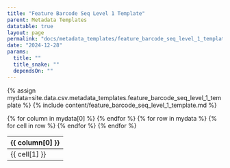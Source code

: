 ```yaml
---
title: "Feature Barcode Seq Level 1 Template"
parent: Metadata Templates
datatable: true
layout: page
permalink: "docs/metadata_templates/feature_barcode_seq_level_1_template.html"
date: "2024-12-28"
params:
  title: ""
  title_snake: ""
  dependsOn: ""
---
```


{% assign mydata=site.data.csv.metadata_templates.feature_barcode_seq_level_1_template %} 
{% include content/feature_barcode_seq_level_1_template.md %}

<table id="myTable" class="display" style="width:135%">
    <thead>
      {% for column in mydata[0] %}
          <th>{{ column[0] }}</th>
      {% endfor %}
    </thead>
    <tbody>
    {% for row in mydata %}
        <tr>
        {% for cell in row %}
            <td>{{ cell[1] }}</td>
        {% endfor %}
        </tr>
    {% endfor %}
    </tbody>
</table>

<script type="text/javascript">
  $(document).ready(function () {
    $('#myTable').DataTable({
      responsive: true,
      deferRender: false,
      paging: false,
      order: [],
      columnDefs: [
        { 
          targets: 0,
          orderable: false,
          render : function(data, type, row, meta){
              return $('<a>')
                   .attr('href','../attributes/'+data)
                   .text(data)
                   .wrap('<div></div>')
                   .parent()
                   .html();
          }
        },
        { 
          targets: [1,2,3], 
          orderable: false
        }
      ]
    });
  });
</script>
